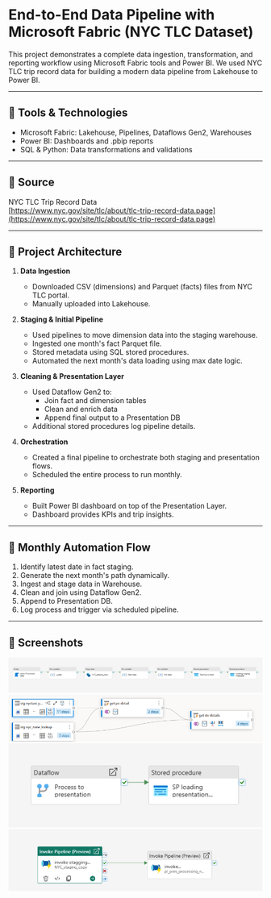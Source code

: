 # End-to-End Data Pipeline with Microsoft Fabric (NYC TLC Dataset)

This project demonstrates a complete data ingestion, transformation, and reporting workflow using Microsoft Fabric tools and Power BI. We used NYC TLC trip record data for building a modern data pipeline from Lakehouse to Power BI.

---

## 🚀 Tools & Technologies
- Microsoft Fabric: Lakehouse, Pipelines, Dataflows Gen2, Warehouses
- Power BI: Dashboards and .pbip reports
- SQL & Python: Data transformations and validations

---

## 🔗 Source
NYC TLC Trip Record Data  
[https://www.nyc.gov/site/tlc/about/tlc-trip-record-data.page](https://www.nyc.gov/site/tlc/about/tlc-trip-record-data.page)

---

## 🧱 Project Architecture

1. **Data Ingestion**
   - Downloaded CSV (dimensions) and Parquet (facts) files from NYC TLC portal.
   - Manually uploaded into Lakehouse.

2. **Staging & Initial Pipeline**
   - Used pipelines to move dimension data into the staging warehouse.
   - Ingested one month's fact Parquet file.
   - Stored metadata using SQL stored procedures.
   - Automated the next month's data loading using max date logic.

3. **Cleaning & Presentation Layer**
   - Used Dataflow Gen2 to:
     - Join fact and dimension tables
     - Clean and enrich data
     - Append final output to a Presentation DB
   - Additional stored procedures log pipeline details.

4. **Orchestration**
   - Created a final pipeline to orchestrate both staging and presentation flows.
   - Scheduled the entire process to run monthly.

5. **Reporting**
   - Built Power BI dashboard on top of the Presentation Layer.
   - Dashboard provides KPIs and trip insights.

---

## 📅 Monthly Automation Flow

1. Identify latest date in fact staging.
2. Generate the next month's path dynamically.
3. Ingest and stage data in Warehouse.
4. Clean and join using Dataflow Gen2.
5. Append to Presentation DB.
6. Log process and trigger via scheduled pipeline.

---

## 📸 Screenshots

![Staging Pipeline](./Assets/Screenshots/StagingPipeline.png)  
![Presentation Dataflow Gen2](./Assets/Screenshots/PresentationDataflow.png)
![Presentation Pipeline](./Assets/Screenshots/PresentationPipeline.png)
![Orchestration Pipeline](./Assets/Screenshots/OrchestrationPipeline.png)

